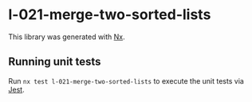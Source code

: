 # l-021-merge-two-sorted-lists

This library was generated with [Nx](https://nx.dev).

## Running unit tests

Run `nx test l-021-merge-two-sorted-lists` to execute the unit tests via [Jest](https://jestjs.io).
